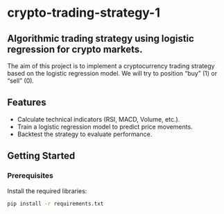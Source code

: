 # crypto-trading-strategy-1
## Algorithmic trading strategy using logistic regression for crypto markets.

The aim of this project is to implement a cryptocurrency trading strategy based on the logistic regression model.
We will try to position “buy” (1) or “sell” (0). 

## Features  
- Calculate technical indicators (RSI, MACD, Volume, etc.).  
- Train a logistic regression model to predict price movements.  
- Backtest the strategy to evaluate performance.  

## Getting Started  
### Prerequisites  
Install the required libraries:  
```bash
pip install -r requirements.txt
